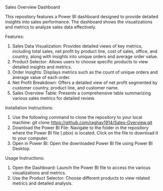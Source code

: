 Sales Overview Dashboard

This repository features a Power BI dashboard designed to provide detailed insights into sales performance. The dashboard shows the visualizations and metrics to analyze sales data effectively.

Features:
1. Sales Data Visualization: Provides detailed views of key metrics, including total sales, net profit by product line, cost of sales, office, and country, along with insights into unique orders and average order value.
2. Product Selector: Allows users to choose specific products to view detailed insights and metrics.
3. Order Insights: Displays metrics such as the count of unique orders and average value of each order.
4. Net Profit Breakdown: Offers a detailed view of net profit segmented by customer country, product line, and customer name.
5. Sales Overview Table: Presents a comprehensive table summarizing various sales metrics for detailed review.

Installation Instructions:
1. Use the following command to clone the repository to your local machine:
   git clone https://github.com/raghav1914/Sales-Overview.git
2. Download the Power BI File: Navigate to the folder in the repository where the Power BI file (.pbix) is located. Click on the file to download it to your computer.
3. Open in Power BI: Open the downloaded Power BI file using Power BI Desktop.

Usage Instructions:
1. Open the Dashboard: Launch the Power BI file to access the various visualizations and metrics.
2. Use the Product Selector: Choose different products to view related metrics and detailed analysis.
